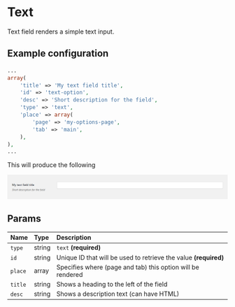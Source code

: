 # Text

Text field renders a simple text input.

## Example configuration

```php
...
array(
    'title' => 'My text field title',
    'id' => 'text-option',
    'desc' => 'Short description for the field',
    'type' => 'text',
    'place' => array(
        'page' => 'my-options-page',
        'tab' => 'main',
    ),
),
...
```

This will produce the following

![](../.gitbook/assets/text.png)

## Params

| Name | Type | Description |
| :--- | :--- | :--- |
| `type` | string | `text` **\(required\)** |
| `id` | string | Unique ID that will be used to retrieve the value **\(required\)** |
| `place` | array | Specifies where (page and tab) this option will be rendered |
| `title` | string | Shows a heading to the left of the field |
| `desc` | string | Shows a description text \(can have HTML\) |

